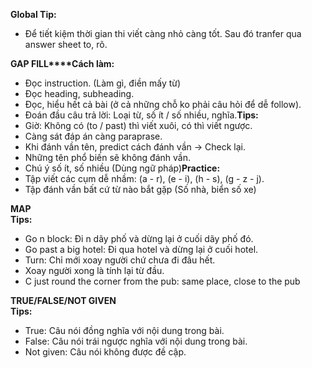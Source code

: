 **Global Tip:**  
- Để tiết kiệm thời gian thi viết càng nhỏ càng tốt. Sau đó tranfer qua answer sheet to, rõ.  

**GAP FILL****Cách làm:**  
- Đọc instruction. (Làm gì, điền mấy từ)  
- Đọc heading, subheading.  
- Đọc, hiểu hết cả bài (ở cả những chỗ ko phải câu hỏi để dễ follow).  
- Đoán đầu câu trả lời: Loại từ, số ít / số nhiều, nghĩa.**Tips:**  
- Giờ: Không có (to / past) thì viết xuôi, có thì viết ngược.  
- Càng sát đáp án càng paraprase.  
- Khi đánh vần tên, predict cách đánh vần → Check lại.  
- Những tên phổ biến sẽ không đánh vần.  
- Chú ý số ít, số nhiều (Dùng ngữ pháp)**Practice:**  
- Tập viết các cụm dễ nhầm: (a - r), (e - i), (h - s), (g - z - j).  
- Tập đánh vần bất cứ từ nào bắt gặp (Số nhà, biển số xe)

**MAP**  
**Tips:**  
- Go n block: Đi n dãy phố và dừng lại ở cuối dãy phố đó.  
- Go past a big hotel: Đi qua hotel và dừng lại ở cuối hotel.  
- Turn: Chỉ mới xoay người chứ chưa đi đâu hết.  
- Xoay người xong là tính lại từ đầu.  
- C just round the corner from the pub: same place, close to the pub

**TRUE/FALSE/NOT GIVEN**  
**Tips:**  
- True: Câu nói đồng nghĩa với nội dung trong bài.  
- False: Câu nói trái ngược nghĩa với nội dung trong bài.  
- Not given: Câu nói không được đề cập.